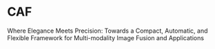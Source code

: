 # CAF
Where Elegance Meets Precision: Towards a Compact, Automatic, and Flexible Framework for Multi-modality Image Fusion and Applications
